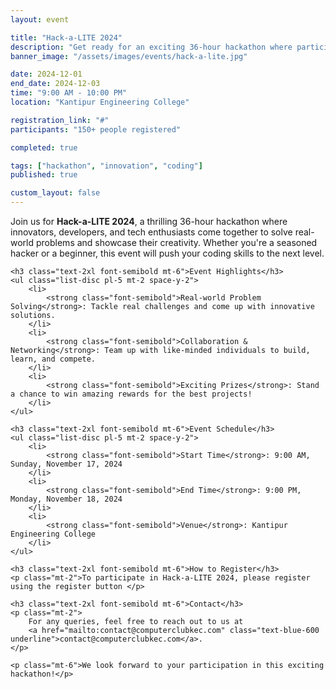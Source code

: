 ```yaml
---
layout: event

title: "Hack-a-LITE 2024"
description: "Get ready for an exciting 36-hour hackathon where participants will tackle real-world problems, innovate solutions, and compete for prizes. The event fosters collaboration, creativity, and intense problem-solving, making it a must-attend event for anyone passionate about coding and tech innovation."
banner_image: "/assets/images/events/hack-a-lite.jpg"

date: 2024-12-01
end_date: 2024-12-03
time: "9:00 AM - 10:00 PM"
location: "Kantipur Engineering College"

registration_link: "#"
participants: "150+ people registered"

completed: true

tags: ["hackathon", "innovation", "coding"]
published: true

custom_layout: false
---
```


<!-- Content -->

<div class="prose max-w-none mx-auto my-8">
    <p class="text-lg">
        Join us for <strong class="font-bold">Hack-a-LITE 2024</strong>, a thrilling 36-hour hackathon where innovators, developers, and tech enthusiasts come together to solve real-world problems and showcase their creativity. Whether you're a seasoned hacker or a beginner, this event will push your coding skills to the next level.
    </p>

    <h3 class="text-2xl font-semibold mt-6">Event Highlights</h3>
    <ul class="list-disc pl-5 mt-2 space-y-2">
        <li>
            <strong class="font-semibold">Real-world Problem Solving</strong>: Tackle real challenges and come up with innovative solutions.
        </li>
        <li>
            <strong class="font-semibold">Collaboration & Networking</strong>: Team up with like-minded individuals to build, learn, and compete.
        </li>
        <li>
            <strong class="font-semibold">Exciting Prizes</strong>: Stand a chance to win amazing rewards for the best projects!
        </li>
    </ul>

    <h3 class="text-2xl font-semibold mt-6">Event Schedule</h3>
    <ul class="list-disc pl-5 mt-2 space-y-2">
        <li>
            <strong class="font-semibold">Start Time</strong>: 9:00 AM, Sunday, November 17, 2024
        </li>
        <li>
            <strong class="font-semibold">End Time</strong>: 9:00 PM, Monday, November 18, 2024
        </li>
        <li>
            <strong class="font-semibold">Venue</strong>: Kantipur Engineering College
        </li>
    </ul>

    <h3 class="text-2xl font-semibold mt-6">How to Register</h3>
    <p class="mt-2">To participate in Hack-a-LITE 2024, please register using the register button </p>

    <h3 class="text-2xl font-semibold mt-6">Contact</h3>
    <p class="mt-2">
        For any queries, feel free to reach out to us at
        <a href="mailto:contact@computerclubkec.com" class="text-blue-600 underline">contact@computerclubkec.com</a>.
    </p>

    <p class="mt-6">We look forward to your participation in this exciting hackathon!</p>

</div>
